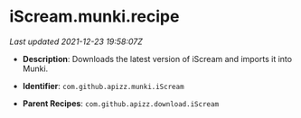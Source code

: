 # iScream.munki.recipe

_Last updated 2021-12-23 19:58:07Z_

- **Description**: Downloads the latest version of iScream and imports it into Munki.

- **Identifier**: `com.github.apizz.munki.iScream`

- **Parent Recipes**: `com.github.apizz.download.iScream`
